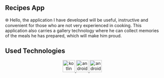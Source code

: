 ## Recipes App
֎ Hello, the application I have developed will be useful, instructive and convenient for those who are not very experienced in cooking. This application also carries a gallery technology where he can collect memories of the meals he has prepared, which will make him proud.

## Used Technologies
<p align="center"> 
  <a href="https://kotlinlang.org" target="_blank" rel="noreferrer"> 
  <img src="https://www.vectorlogo.zone/logos/kotlinlang/kotlinlang-icon.svg" alt="kotlin" width="40" height="40"/> 
</a>
<a href="https://developer.android.com/" target="_blank" rel="noreferrer"> 
  <img src="https://www.vectorlogo.zone/logos/android/android-official.svg" alt="android" width="40" height="40"/> 
</a>
<a href="https://developer.android.com/" target="_blank" rel="noreferrer"> 
  <img src="https://www.vectorlogo.zone/util/preview.html?image=/logos/mongodb/mongodb-ar21.svg" alt="android" width="40" height="40"/> 
</a>       














